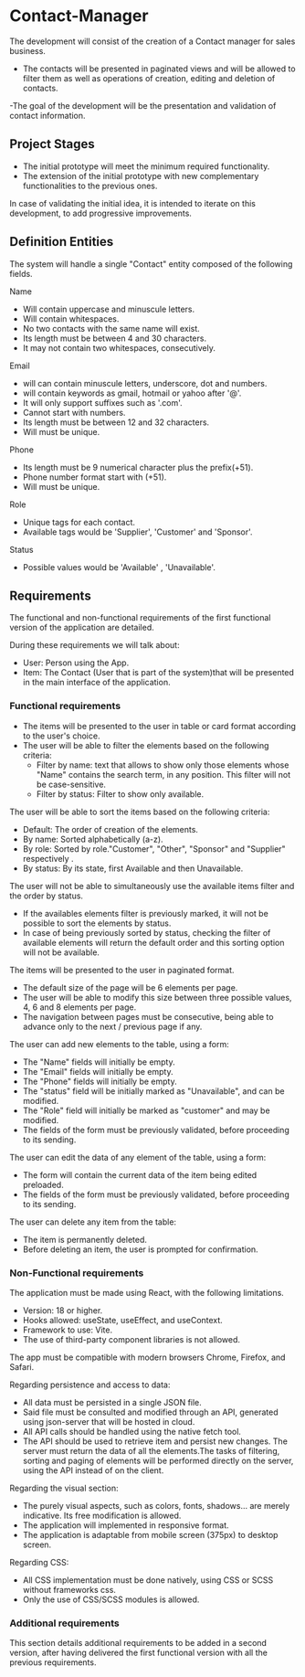 # Contact-Manager

The development will consist of the creation of a Contact manager for sales business.

- The contacts will be presented in paginated views and will be allowed to filter them as well as operations of creation, editing and deletion of contacts.

-The goal of the development will be the presentation and validation of contact information.

## Project Stages

- The initial prototype will meet the minimum required functionality.
- The extension of the initial prototype with new complementary functionalities to the previous ones.

In case of validating the initial idea, it is intended to iterate on this development, to add progressive improvements.

## Definition Entities

The system will handle a single "Contact" entity composed of the following fields.

 Name

- Will contain uppercase and minuscule letters.
- Will contain whitespaces.
- No two contacts with the same name will exist.
- Its length must be between 4 and 30 characters.
- It may not contain two whitespaces, consecutively.

Email

- will can contain minuscule letters, underscore, dot and numbers.
- will contain keywords as gmail, hotmail or yahoo after '@'.
- It will only support suffixes such as '.com'.
- Cannot start with numbers.
- Its length must be between 12 and 32 characters.
- Will must be unique.

Phone

- Its length must be 9 numerical character plus the prefix(+51).
- Phone number format start with (+51).
- Will must be unique.

Role

- Unique tags for each contact.
- Available tags would be 'Supplier', 'Customer' and 'Sponsor'.

Status

- Possible values would be 'Available' , 'Unavailable'.

## Requirements

The functional and non-functional requirements of the first functional version of the application are detailed.

During these requirements we will talk about:

- User: Person using the App.
- Item: The Contact (User that is part of the system)that will be presented in the main interface of the application.

### Functional requirements

- The items will be presented to the user in table or card format according to the user's choice.
- The user will be able to filter the elements based on the following criteria:
  - Filter by name: text that allows to show only those elements whose "Name" contains the search term, in any position. This filter will not be case-sensitive.
  - Filter by status: Filter to show only available.

The user will be able to sort the items based on the following criteria:

- Default: The order of creation of the elements.
- By name: Sorted alphabetically (a-z).
- By role: Sorted by role."Customer", "Other", "Sponsor" and "Supplier" respectively .
- By status: By its state, first Available and then Unavailable.

The user will not be able to simultaneously use the available items filter and the order by status.

- If the availables elements filter is previously marked, it will not be possible to sort the elements by status.
- In case of being previously sorted by status, checking the filter of available elements will return the default order and this sorting option will not be available.

The items will be presented to the user in paginated format.

- The default size of the page will be 6 elements per page.
- The user will be able to modify this size between three possible values, 4, 6 and 8 elements per page.
- The navigation between pages must be consecutive, being able to advance only to the next / previous page if any.

The user can add new elements to the table, using a form:

- The "Name" fields will initially be empty.
- The "Email" fields will initially be empty.
- The "Phone" fields will initially be empty.
- The "status" field will be initially marked as "Unavailable", and can be modified.
- The "Role" field will initially be marked as "customer" and may be modified.
- The fields of the form must be previously validated, before proceeding to its sending.

The user can edit the data of any element of the table, using a form:

- The form will contain the current data of the item being edited preloaded.
- The fields of the form must be previously validated, before proceeding to its sending.

The user can delete any item from the table:

- The item is permanently deleted.
- Before deleting an item, the user is prompted for confirmation.

### Non-Functional requirements

The application must be made using React, with the following limitations.

- Version: 18 or higher.
- Hooks allowed: useState, useEffect, and useContext.
- Framework to use: Vite.
- The use of third-party component libraries  is not allowed.

The app must be compatible with modern browsers Chrome, Firefox, and Safari.

Regarding persistence and access to data:

- All data must be persisted in a single JSON file.
- Said file must be consulted and modified through an API, generated using json-server that will be hosted in cloud.
- All API calls should be handled using the native fetch tool.
- The API should be used to retrieve item and persist new changes. The server must return the data of all the elements.The tasks of filtering, sorting and paging of elements will be performed directly on the server, using the API instead of on the client.

Regarding the visual section:

- The purely visual aspects, such as colors, fonts, shadows... are merely indicative. Its free modification is allowed.
- The application will implemented in responsive format.
- The application is adaptable from mobile screen (375px) to desktop screen.

Regarding CSS:

- All CSS implementation must be done natively, using CSS or SCSS without frameworks css.
- Only the use of CSS/SCSS modules is allowed.

### Additional requirements

This section details additional requirements to be added in a second version, after having delivered the first functional version with all the previous requirements.
